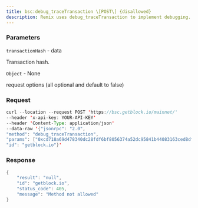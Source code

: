 ```yaml
---
title: bsc:debug_traceTransaction \[POST\] {disallowed}
description: Remix uses debug_traceTransaction to implement debugging. Use theDebugger tab in Remix instead of calling debug_traceTransactiondirectly.Reruns the transaction with the same state as when the transactionexecuted.
---
```


### Parameters


`transactionHash` - data

Transaction hash.

`Object` - None

request options (all optional and default to false)

### Request

``` java
curl --location --request POST 'https://bsc.getblock.io/mainnet/' 
--header 'x-api-key: YOUR-API-KEY' 
--header 'Content-Type: application/json' 
--data-raw '{"jsonrpc": "2.0",
"method": "debug_traceTransaction",
"params": ["0xcd718a69d478340dc28fdf6bf8056374a52dc95841b44083163ced8dfe29310c", null],
"id": "getblock.io"}'
```

###  Response

``` java
{
    "result": "null",
    "id": "getblock.io",
    "status_code": 405,
    "message": "Method not allowed"
}
```

